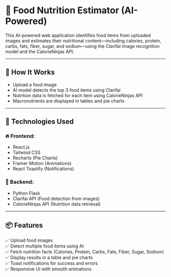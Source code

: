 # 🍱 Food Nutrition Estimator (AI-Powered)

This AI-powered web application identifies food items from uploaded images and estimates their nutritional content—including calories, protein, carbs, fats, fiber, sugar, and sodium—using the Clarifai image recognition model and the CalorieNinjas API.

---

## 📸 How It Works

- Upload a food image  
- AI model detects the top 3 food items using Clarifai  
- Nutrition data is fetched for each item using CalorieNinjas API  
- Macronutrients are displayed in tables and pie charts  

---

## 🧠 Technologies Used

### 🔥 Frontend:
- React.js  
- Tailwind CSS  
- Recharts (Pie Charts)  
- Framer Motion (Animations)  
- React Toastify (Notifications)  

### 🐍 Backend:
- Python Flask  
- Clarifai API (Food detection from images)  
- CalorieNinjas API (Nutrition data retrieval)  

---

## 📦 Features

✅ Upload food images  
✅ Detect multiple food items using AI  
✅ Fetch nutrition facts (Calories, Protein, Carbs, Fats, Fiber, Sugar, Sodium)  
✅ Display results in a table and pie charts  
✅ Toast notifications for success and errors  
✅ Responsive UI with smooth animations  
